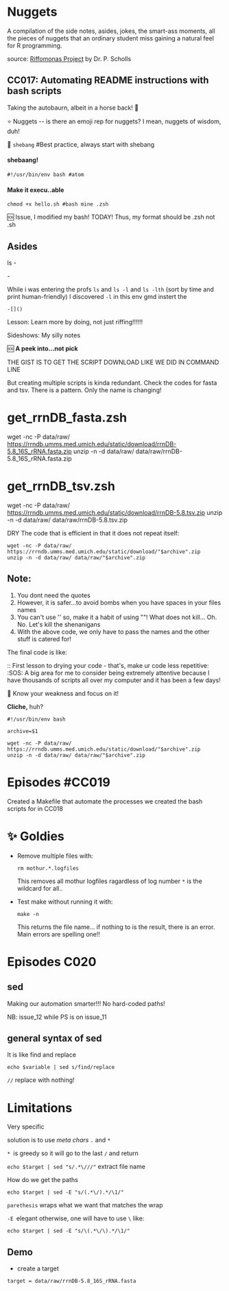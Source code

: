 
# Nuggets

A compilation of the side notes, asides, jokes, the smart-ass moments, all the pieces of nuggets that an ordinary student miss gaining a natural feel for R programming.

source: [Riffomonas Project](https://riffomonas.org/) by Dr. P. Scholls

## CC017: Automating README instructions with bash scripts
Taking the autobaurn, albeit in a horse back! :monkey:


:star: Nuggets -- is there an emoji rep for nuggets? I mean, nuggets of wisdom, duh!

:key: `shebang` #Best practice, always start with shebang

#### shebaang!
    #!/usr/bin/env bash #atom

#### Make it execu..able
    chmod +x hello.sh #bash mine .zsh

:sos: Issue, I modified my bash! TODAY! Thus, my format should be .zsh not .sh

####


## Asides



ls -[]()

-[]()

While i was entering the profs `ls` and `ls -l` and `ls -lth` (sort by time and print human-friendly) I discovered `-l` in this env gmd instert the

`-[]()`

Lesson: Learn more by doing, not just riffing!!!!!!




Sideshows: My silly notes

:sos:
**A peek into...not pick**

THE GIST IS TO GET THE SCRIPT DOWNLOAD LIKE WE DID IN COMMAND LINE

But creating multiple scripts is kinda redundant. Check the codes for fasta and tsv. There is a pattern. Only the name is changing!

# get_rrnDB_fasta.zsh
wget -nc -P data/raw/ https://rrndb.umms.med.umich.edu/static/download/rrnDB-5.8_16S_rRNA.fasta.zip
unzip -n -d data/raw/ data/raw/rrnDB-5.8_16S_rRNA.fasta.zip

# get_rrnDB_tsv.zsh
wget -nc -P data/raw/ https://rrndb.umms.med.umich.edu/static/download/rrnDB-5.8.tsv.zip
unzip -n -d data/raw/ data/raw/rrnDB-5.8.tsv.zip


DRY
The code that is efficient in that it does not repeat itself:

```
wget -nc -P data/raw/ https://rrndb.umms.med.umich.edu/static/download/"$archive".zip
unzip -n -d data/raw/ data/raw/"$archive".zip

```
## Note:

1. You dont need the quotes
2. However, it is safer...to avoid bombs when you have spaces in your files names
3. You can't use '' so, make it a habit of using ""!
    What does not kill... Oh. No.
    Let's kill the shenanigans
4. With the above code, we only have to pass the names and the other stuff is catered for!

The final code is like:

:: First lesson to drying your code - that's, make ur code less repetitive:
      :SOS: A big area for me to consider being extremely attentive because I have thousands of scripts all over my computer and it has been a few days!   

  :key: Know your weakness and focus on it!  

  **Cliche,** huh?

```
#!/usr/bin/env bash

archive=$1

wget -nc -P data/raw/ https://rrndb.umms.med.umich.edu/static/download/"$archive".zip
unzip -n -d data/raw/ data/raw/"$archive".zip
```

# Episodes #CC019

Created a Makefile that automate the processes we created the bash scripts for in CC018

# :sparkles: Goldies
- Remove multiple files with:

  `rm mothur.*.logfiles `

  This removes all mothur logfiles ragardless of log number `*` is the wildcard for all..

- Test make without running it with:

  `make -n`

  This returns the file name... if nothing to is the result, there is an error. Main errors are spelling one!!


# Episodes C020
## sed
Making our automation smarter!!! No hard-coded paths!

NB: issue_12 while PS is on issue_11

## general syntax of sed

It is like find and replace

 `echo $variable | sed s/find/replace`

 `//` replace with nothing!

# Limitations

Very specific

solution is to use *meta chars* `.` and `*`

`* `is greedy so it will go to the last `/` and return

`echo $target | sed "s/.*\///"` extract file name

How do we get the paths

`echo $target | sed -E "s/(.*\/).*/\1/"` 

`parethesis`  wraps what we want that matches the wrap

`-E `elegant otherwise, one will have to use `\` like:

`echo $target | sed -E "s/\(.*\/\).*/\1/"`

## Demo

- create a target

`target = data/raw/rrnDB-5.8_16S_rRNA.fasta`
